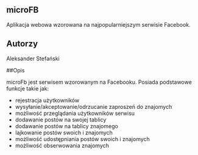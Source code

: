 ## microFB

Aplikacja webowa wzorowana na najpopularniejszym serwisie Facebook.

## Autorzy
Aleksander Stefański

##Opis

microFb jest serwisem wzorowanym na Facebooku. Posiada podstawowe funkcje takie jak:

* rejestracja użytkowników
* wysyłanie/akceptowanie/odrzucanie zaproszeń do znajomych
* możliwość przeglądania użytkowników serwisu
* dodawanie postów na swojej tablicy
* dodawanie postów na tablicy znajomego
* lajkowanie postów swoich i znajomych
* możliwość udostępniania postów swoich i znajomych
* możliwość obserwowania znajomych
